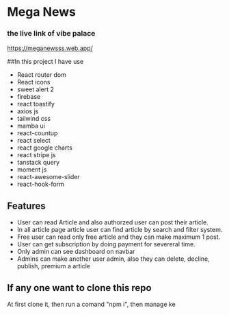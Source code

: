 # Mega News

### the live link of vibe palace 
https://meganewsss.web.app/

##In this project I have use  
- React router dom
- React icons
- sweet alert 2
- firebase
- react toastify
- axios js
- tailwind css
- mamba ui
- react-countup
- react select
- react google charts
- react stripe js
- tanstack query
- moment js
- react-awesome-slider
- react-hook-form

## Features
- User can read Article and also authorzed user can post their article.
- In all article page article user can find article by search and filter system.
- Free user can read only free article and they can make maximum 1 post.
- User can get subscription by doing payment for severeral time.
- Only admin can see dashboard on navbar
- Admins can make another user admin, also they can delete, decline, publish, premium a article


## If any one want to clone this repo
At first clone it, then run a comand "npm i", then manage ke



